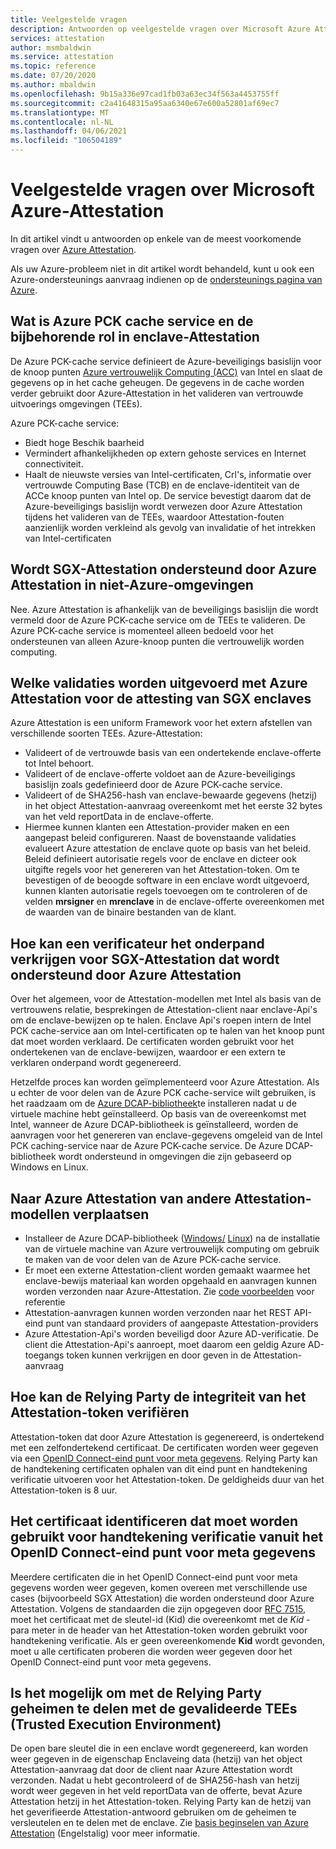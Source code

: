 ```yaml
---
title: Veelgestelde vragen
description: Antwoorden op veelgestelde vragen over Microsoft Azure Attestation
services: attestation
author: msmbaldwin
ms.service: attestation
ms.topic: reference
ms.date: 07/20/2020
ms.author: mbaldwin
ms.openlocfilehash: 9b15a336e97cad1fb03a63ec34f563a4453755ff
ms.sourcegitcommit: c2a41648315a95aa6340e67e600a52801af69ec7
ms.translationtype: MT
ms.contentlocale: nl-NL
ms.lasthandoff: 04/06/2021
ms.locfileid: "106504189"
---
```

# <a name="frequently-asked-questions-for-microsoft-azure-attestation"></a>Veelgestelde vragen over Microsoft Azure-Attestation

In dit artikel vindt u antwoorden op enkele van de meest voorkomende vragen over [Azure Attestation](overview.md).

Als uw Azure-probleem niet in dit artikel wordt behandeld, kunt u ook een Azure-ondersteunings aanvraag indienen op de [ondersteunings pagina van Azure](https://azure.microsoft.com/support/options/).

## <a name="what-is-azure-pck-caching-service-and-its-role-in-enclave-attestation"></a>Wat is Azure PCK cache service en de bijbehorende rol in enclave-Attestation

De Azure PCK-cache service definieert de Azure-beveiligings basislijn voor de knoop punten [Azure vertrouwelijk Computing (ACC)](../confidential-computing/overview.md) van Intel en slaat de gegevens op in het cache geheugen. De gegevens in de cache worden verder gebruikt door Azure-Attestation in het valideren van vertrouwde uitvoerings omgevingen (TEEs).  

Azure PCK-cache service:
   - Biedt hoge Beschik baarheid 
   - Vermindert afhankelijkheden op extern gehoste services en Internet connectiviteit.
   - Haalt de nieuwste versies van Intel-certificaten, Crl's, informatie over vertrouwde Computing Base (TCB) en de enclave-identiteit van de ACCe knoop punten van Intel op. De service bevestigt daarom dat de Azure-beveiligings basislijn wordt verwezen door Azure Attestation tijdens het valideren van de TEEs, waardoor Attestation-fouten aanzienlijk worden verkleind als gevolg van invalidatie of het intrekken van Intel-certificaten  

## <a name="is-sgx-attestation-supported-by-azure-attestation-in-non-azure-environments"></a>Wordt SGX-Attestation ondersteund door Azure Attestation in niet-Azure-omgevingen

Nee. Azure Attestation is afhankelijk van de beveiligings basislijn die wordt vermeld door de Azure PCK-cache service om de TEEs te valideren. De Azure PCK-cache service is momenteel alleen bedoeld voor het ondersteunen van alleen Azure-knoop punten die vertrouwelijk worden computing. 

## <a name="what-validations-does-azure-attestation-perform-for-attesting-sgx-enclaves"></a>Welke validaties worden uitgevoerd met Azure Attestation voor de attesting van SGX enclaves

Azure Attestation is een uniform Framework voor het extern afstellen van verschillende soorten TEEs. Azure-Attestation:

   - Valideert of de vertrouwde basis van een ondertekende enclave-offerte tot Intel behoort.
   - Valideert of de enclave-offerte voldoet aan de Azure-beveiligings basislijn zoals gedefinieerd door de Azure PCK-cache service.
   - Valideert of de SHA256-hash van enclave-bewaarde gegevens (hetzij) in het object Attestation-aanvraag overeenkomt met het eerste 32 bytes van het veld reportData in de enclave-offerte.
   - Hiermee kunnen klanten een Attestation-provider maken en een aangepast beleid configureren. Naast de bovenstaande validaties evalueert Azure attestation de enclave quote op basis van het beleid. Beleid definieert autorisatie regels voor de enclave en dicteer ook uitgifte regels voor het genereren van het Attestation-token. Om te bevestigen of de beoogde software in een enclave wordt uitgevoerd, kunnen klanten autorisatie regels toevoegen om te controleren of de velden **mrsigner** en **mrenclave** in de enclave-offerte overeenkomen met de waarden van de binaire bestanden van de klant.

## <a name="how-can-a-verifier-obtain-the-collateral-for-sgx-attestation-supported-by-azure-attestation"></a>Hoe kan een verificateur het onderpand verkrijgen voor SGX-Attestation dat wordt ondersteund door Azure Attestation

Over het algemeen, voor de Attestation-modellen met Intel als basis van de vertrouwens relatie, besprekingen de Attestation-client naar enclave-Api's om de enclave-bewijzen op te halen. Enclave Api's roepen intern de Intel PCK cache-service aan om Intel-certificaten op te halen van het knoop punt dat moet worden verklaard. De certificaten worden gebruikt voor het ondertekenen van de enclave-bewijzen, waardoor er een extern te verklaren onderpand wordt gegenereerd.  

Hetzelfde proces kan worden geïmplementeerd voor Azure Attestation. Als u echter de voor delen van de Azure PCK cache-service wilt gebruiken, is het raadzaam om de [Azure DCAP-bibliotheek](https://www.nuget.org/packages/Microsoft.Azure.DCAP)te installeren nadat u de virtuele machine hebt geïnstalleerd. Op basis van de overeenkomst met Intel, wanneer de Azure DCAP-bibliotheek is geïnstalleerd, worden de aanvragen voor het genereren van enclave-gegevens omgeleid van de Intel PCK caching-service naar de Azure PCK-cache service. De Azure DCAP-bibliotheek wordt ondersteund in omgevingen die zijn gebaseerd op Windows en Linux.

## <a name="how-to-shift-to-azure-attestation-from-other-attestation-models"></a>Naar Azure Attestation van andere Attestation-modellen verplaatsen

- Installeer de Azure DCAP-bibliotheek ([Windows/](https://www.nuget.org/packages/Microsoft.Azure.DCAP/) [Linux](https://packages.microsoft.com/ubuntu/18.04/prod/pool/main/a/az-dcap-client/)) na de installatie van de virtuele machine van Azure vertrouwelijk computing om gebruik te maken van de voor delen van de Azure PCK-cache service.
- Er moet een externe Attestation-client worden gemaakt waarmee het enclave-bewijs materiaal kan worden opgehaald en aanvragen kunnen worden verzonden naar Azure-Attestation. Zie [code voorbeelden](/samples/browse/?expanded=azure&terms=attestation) voor referentie 
- Attestation-aanvragen kunnen worden verzonden naar het REST API-eind punt van standaard providers of aangepaste Attestation-providers 
- Azure Attestation-Api's worden beveiligd door Azure AD-verificatie. De client die Attestation-Api's aanroept, moet daarom een geldig Azure AD-toegangs token kunnen verkrijgen en door geven in de Attestation-aanvraag 

## <a name="how-can-the-relying-party-verify-the-integrity-of-attestation-token"></a>Hoe kan de Relying Party de integriteit van het Attestation-token verifiëren

Attestation-token dat door Azure Attestation is gegenereerd, is ondertekend met een zelfondertekend certificaat. De certificaten worden weer gegeven via een [OpenID Connect-eind punt voor meta gegevens](/rest/api/attestation/metadataconfiguration/get). Relying Party kan de handtekening certificaten ophalen van dit eind punt en handtekening verificatie uitvoeren voor het Attestation-token. De geldigheids duur van het Attestation-token is 8 uur. 

## <a name="how-to-identify-the-certificate-to-be-used-for-signature-verification-from-the-openid-metadata-endpoint"></a>Het certificaat identificeren dat moet worden gebruikt voor handtekening verificatie vanuit het OpenID Connect-eind punt voor meta gegevens

Meerdere certificaten die in het OpenID Connect-eind punt voor meta gegevens worden weer gegeven, komen overeen met verschillende use cases (bijvoorbeeld SGX Attestation) die worden ondersteund door Azure Attestation. Volgens de standaarden die zijn opgegeven door [RFC 7515](https://tools.ietf.org/html/rfc7515), moet het certificaat met de sleutel-id (Kid) die overeenkomt met de *Kid* -para meter in de header van het Attestation-token worden gebruikt voor handtekening verificatie. Als er geen overeenkomende **Kid** wordt gevonden, moet u alle certificaten proberen die worden weer gegeven door het OpenID Connect-eind punt voor meta gegevens.

## <a name="is-it-possible-for-the-relying-party-to-share-secrets-with-the-validated-trusted-execution-environments-tees"></a>Is het mogelijk om met de Relying Party geheimen te delen met de gevalideerde TEEs (Trusted Execution Environment)

De open bare sleutel die in een enclave wordt gegenereerd, kan worden weer gegeven in de eigenschap Enclaveing data (hetzij) van het object Attestation-aanvraag dat door de client naar Azure Attestation wordt verzonden. Nadat u hebt gecontroleerd of de SHA256-hash van hetzij wordt weer gegeven in het veld reportData van de offerte, bevat Azure Attestation hetzij in het Attestation-token. Relying Party kan de hetzij van het geverifieerde Attestation-antwoord gebruiken om de geheimen te versleutelen en te delen met de enclave. Zie [basis beginselen van Azure Attestation](basic-concepts.md) (Engelstalig) voor meer informatie.
